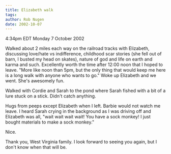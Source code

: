 ```yaml
---
title: Elizabeth walk
tags: 
author: Rob Nugen
date: 2002-10-07
---
```


<p class=date>4:34pm EDT Monday 7 October 2002</p>

<p>Walked about 2 miles each way on the railroad tracks with
Elizabeth, discussing love/hate vs indifference, childhood scar
stories (she fell out of barn, I busted my head on skates), nature of
god and life on earth and karma and such.  Excellently worth the time
after 12:00 noon that I hoped to leave.  "More like noon than 5pm, but
the only thing that would keep me here is a long walk with anyone who
wants to go."  Woke up Elizabeth and we went.  She's awesomely
fun.</p>

<p>Walked with Cordie and Sarah to the pond where Sarah fished with a
bit of a lure stuck on a stick.  Didn't catch anything.</p>

<p>Hugs from peeps except Elizabeth when I left.  Barbie would not
watch me leave.  I heard Sarah crying in the background as I was
driving off and Elizabeth was all, "wait wait wait wait!  You have a
sock monkey!  I just bought materials to make a sock monkey."</p>

<p>Nice.</p>

<p>Thank you, West Virginia family.  I look forward to seeing you
again, but I don't know when that will be.</p>
